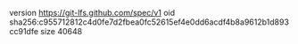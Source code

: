 version https://git-lfs.github.com/spec/v1
oid sha256:c955712812c4d0fe7d2fbea0fc52615ef4e0dd6acdf4b8a9612b1d893cc91dfe
size 40648
